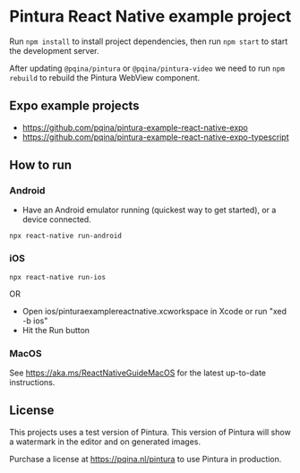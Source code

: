 # Pintura React Native example project

Run `npm install` to install project dependencies, then run `npm start` to start the development server.

After updating `@pqina/pintura` or `@pqina/pintura-video` we need to run `npm rebuild` to rebuild the Pintura WebView component.

## Expo example projects

- https://github.com/pqina/pintura-example-react-native-expo
- https://github.com/pqina/pintura-example-react-native-expo-typescript

## How to run

### Android

- Have an Android emulator running (quickest way to get started), or a device connected.

```
npx react-native run-android
```

### iOS

```
npx react-native run-ios
```

OR

- Open ios/pinturaexamplereactnative.xcworkspace in Xcode or run "xed -b ios"
- Hit the Run button

### MacOS

See https://aka.ms/ReactNativeGuideMacOS for the latest up-to-date instructions.

## License

This projects uses a test version of Pintura. This version of Pintura will show a watermark in the editor and on generated images.

Purchase a license at https://pqina.nl/pintura to use Pintura in production.
